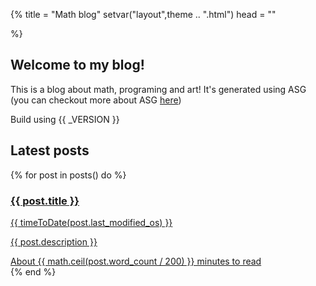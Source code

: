 {%
title = "Math blog"
setvar("layout",theme .. ".html")
head = ""

%}

## Welcome to my blog!

<main>

<p>

This is a blog about math, programing and art!
It's generated using ASG (you can checkout more about ASG [here](https://github.com/vanyle/asg))

Build using {{ _VERSION }}

</p>

</main>

## Latest posts

{% for post in posts() do %}
<a href="{{ post.url }}">
<div class='card'>
	<h3 class='title'>
	{{ post.title }}
	</h3>
	<div class="time">{{ timeToDate(post.last_modified_os) }}</div>
	<p>
	{{ post.description }}
	</p>
	<div class="time">
	About {{ math.ceil(post.word_count / 200) }} minutes to read
	</div>
</div>
</a>
{% end %}
